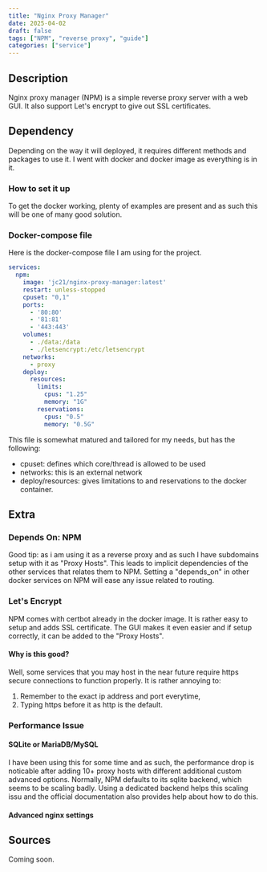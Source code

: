 ```yaml
---
title: "Nginx Proxy Manager"
date: 2025-04-02
draft: false
tags: ["NPM", "reverse proxy", "guide"]
categories: ["service"]
---
```

## Description

Nginx proxy manager (NPM) is a simple reverse proxy server with a web GUI. It also support Let's encrypt to give out SSL certificates. 

## Dependency
Depending on the way it will deployed, it requires different methods and packages to use it. I went with docker and docker image as everything is in it. 

### How to set it up
To get the docker working, plenty of examples are present and as such this will be one of many good solution.

### Docker-compose file
Here is the docker-compose file I am using for the project.
```yaml
services:
  npm:
    image: 'jc21/nginx-proxy-manager:latest'
    restart: unless-stopped
    cpuset: "0,1"
    ports:
      - '80:80'
      - '81:81'
      - '443:443'
    volumes:
      - ./data:/data
      - ./letsencrypt:/etc/letsencrypt
    networks:
      - proxy
    deploy:
      resources:
        limits:
          cpus: "1.25"
          memory: "1G"
        reservations:
          cpus: "0.5"
          memory: "0.5G"

```
This file is somewhat matured and tailored for my needs, but has the following:
- cpuset: defines which core/thread is allowed to be used
- networks: this is an external network
- deploy/resources: gives limitations to and reservations to the docker container.

## Extra

### Depends On: NPM
Good tip: as i am using it as a reverse proxy and as such I have subdomains setup with it as "Proxy Hosts". This leads to implicit dependencies of the other services that relates them to NPM. Setting a "depends_on" in other docker services on NPM will ease any issue related to routing.

### Let's Encrypt
NPM comes with certbot already in the docker image. It is rather easy to setup and adds SSL certificate. The GUI makes it even easier and if setup correctly, it can be added to the "Proxy Hosts". 

#### Why is this good?
Well, some services that you may host in the near future require https secure connections to function properly. It is rather annoying to:
1. Remember to the exact ip address and port everytime,
2. Typing https before it as http is the default.


### Performance Issue
#### SQLite or MariaDB/MySQL
I have been using this for some time and as such, the performance drop is noticable after adding 10+ proxy hosts with different additional custom advanced options. Normally, NPM defaults to its sqlite backend, which seems to be scaling badly. Using a dedicated backend helps this scaling issu and the official documentation also provides help about how to do this.

#### Advanced nginx settings


## Sources

Coming soon.